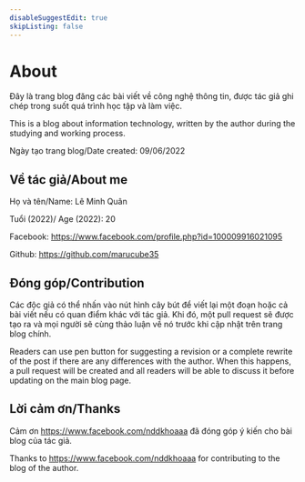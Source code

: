 ```yaml
---
disableSuggestEdit: true
skipListing: false
---
```


# About
Đây là trang blog đăng các bài viết về công nghệ thông tin, được tác giả ghi chép trong suốt quá trình học tập và làm việc. 

This is a blog about information technology, written by the author during the studying and working process.

Ngày tạo trang blog/Date created: 09/06/2022

## Về tác giả/About me
Họ và tên/Name: Lê Minh Quân

Tuổi (2022)/ Age (2022): 20

Facebook: https://www.facebook.com/profile.php?id=100009916021095

Github: https://github.com/marucube35

## Đóng góp/Contribution
Các độc giả có thể nhấn vào nút hình cây bút để viết lại một đoạn hoặc cả bài viết nếu có quan điểm khác với tác giả. Khi đó, một pull request sẽ được tạo ra và mọi người sẽ cùng thảo luận về nó trước khi cập nhật trên trang blog chính.

Readers can use pen button for suggesting a revision or a complete rewrite of the post if there are any differences with the author. When this happens, a pull request will be created and all readers will be able to discuss it before updating on the main blog page.

## Lời cảm ơn/Thanks
Cảm ơn https://www.facebook.com/nddkhoaaa đã đóng góp ý kiến cho bài blog của tác giả.

Thanks to https://www.facebook.com/nddkhoaaa for contributing to the blog of the author.